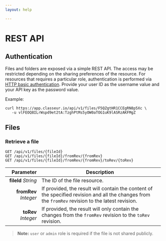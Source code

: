 ```yaml
---
layout: help

---
```


# REST API

## Authentication

Files and folders are exposed via a simple REST API. The access may be restricted depending on the sharing preferences of the resource. For resources that requires a particular role, authentication is performed via [HTTP basic authentication](https://en.wikipedia.org/wiki/Basic_access_authentication). Provide your user ID as the username value and your API key as the password value.

Example:

```
curl https://app.classeur.io/api/v1/files/F5QZgtHR1CCEgRN8p5Xc \
   -u vlFEOQ8ILrWspd9et2tA:TzghPtMs5yOW0aTOG1uK9lASRzAKFMgZ
```

## Files

### Retrieve a file

```
GET /api/v1/files/{fileId}
GET /api/v1/files/{fileId}/fromRev/{fromRev}
GET /api/v1/files/{fileId}/fromRev/{fromRev}/toRev/{toRev}
```

Parameter | Description
--------: | ---
**fileId** *String* | The ID of the file resource.
**fromRev** *Integer* | If provided, the result will contain the content of the specified revision and all the changes from the `fromRev` revision to the latest revision.
**toRev** *Integer* | If provided, the result will only contain the changes from the `fromRev` revision to the `toRev` revision.

> **Note:** `user` or `admin` role is required if the file is not shared publicly.



